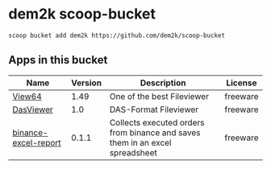 # dem2k scoop-bucket

`scoop bucket add dem2k https://github.com/dem2k/scoop-bucket`

## Apps in this bucket

| Name                                                                  | Version | Description                                                                   | License  |
|-----------------------------------------------------------------------|---------|-------------------------------------------------------------------------------|----------|
| [View64](https://github.com/dem2k/View64)                             | 1.49    | One of the best Fileviewer                                                    | freeware |
| [DasViewer](https://github.com/dem2k/DasViewer)                       | 1.0     | DAS-Format Fileviewer                                                         | freeware |
| [binance-excel-report](https://github.com/dem2k/binance-excel-report) | 0.1.1   | Collects executed orders from binance and saves them in an excel spreadsheet  | freeware |
